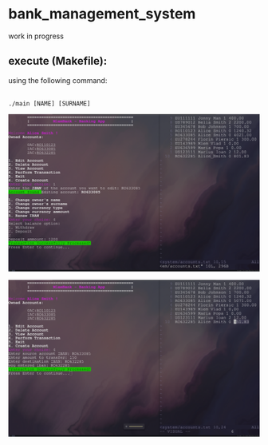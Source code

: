 # bank_management_system

work in progress

## execute (Makefile):

using the following command:
##
    ./main [NAME] [SURNAME]


<p align="center"><img src="./assets/1.png" /></a></p>
<p align="center"><img src="./assets/2.png" /></a></p>

